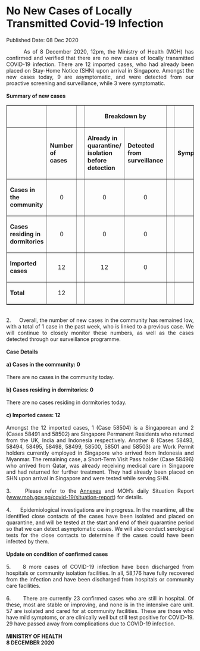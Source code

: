 <html>
    <meta http-equiv="Content-Type" content="text/html; charset=utf-8"/>
    <meta charset="utf-8"/>
    <title>No New Cases of Locally Transmitted Covid-19 Infection</title>
    <body><h1>No New Cases of Locally Transmitted Covid-19 Infection</h1>
    <p>Published Date: 08 Dec 2020</p> <p style="text-align: justify;">&nbsp; &nbsp; &nbsp; &nbsp;As of 8 December 2020, 12pm, the Ministry of Health (MOH) has confirmed and verified that there are no new cases of locally transmitted COVID-19 infection. There are 12 imported cases, who had already been placed on Stay-Home Notice (SHN) upon arrival in Singapore. Amongst the new cases today, 9 are asymptomatic, and were detected from our proactive screening and surveillance, while 3 were symptomatic.&nbsp;&nbsp;<br><br><strong>Summary of new cases</strong><br> </p><table border="1" cellspacing="0" cellpadding="0" width="605"><tbody><tr><td width="129"><p align="right">&nbsp;</p></td><td width="60"><p>&nbsp;</p></td><td width="16" valign="top"><p>&nbsp;</p></td><td width="192" colspan="2"><p align="center"><strong>Breakdown by</strong></p></td><td width="16" valign="top"><p>&nbsp;</p></td><td width="192" colspan="2"><p align="center"><strong>Breakdown by</strong></p></td></tr><tr><td width="129"><p align="right">&nbsp;</p></td><td width="60"><p><strong>Number of cases</strong></p></td><td width="16" valign="top"><p>&nbsp;</p></td><td width="96"><p><strong>Already in quarantine/ isolation before detection</strong></p></td><td width="96"><p><strong>Detected from surveillance</strong></p></td><td width="16" valign="top"><p>&nbsp;</p></td><td width="96"><p><strong>Symptomatic</strong></p></td><td width="96"><p><strong>Asymptomatic</strong></p></td></tr><tr><td width="129"><p><strong>Cases in the community</strong></p></td><td width="60"><p align="center">0</p></td><td width="16" valign="top"><p align="center">&nbsp;</p></td><td width="96"><p align="center">0</p></td><td width="96"><p align="center">0</p></td><td width="16" valign="top"><p align="center">&nbsp;</p></td><td width="96"><p align="center">0</p></td><td width="96"><p align="center">0</p></td></tr><tr><td width="129"><p><strong>Cases residing in dormitories</strong></p></td><td width="60"><p align="center">0</p></td><td width="16" valign="top"><p align="center">&nbsp;</p></td><td width="96"><p align="center">0</p></td><td width="96"><p align="center">0</p></td><td width="16" valign="top"><p align="center">&nbsp;</p></td><td width="96"><p align="center">0</p></td><td width="96"><p align="center">0</p></td></tr><tr><td width="129"><p><strong>Imported cases</strong></p></td><td width="60"><p align="center">12</p></td><td width="16" valign="top"><p align="center">&nbsp;</p></td><td width="96"><p align="center">12</p></td><td width="96"><p align="center">0</p></td><td width="16" valign="top"><p align="center">&nbsp;</p></td><td width="96"><p align="center">3</p></td><td width="96"><p align="center">9</p></td></tr><tr><td width="129"><p><strong>Total</strong></p></td><td width="60"><p align="center">12</p></td><td width="16" valign="top"><p align="center">&nbsp;</p></td><td width="96"><p align="center">&nbsp;</p></td><td width="96"><p align="center">&nbsp;</p></td><td width="16" valign="top"><p align="center">&nbsp;</p></td><td width="96"><p align="center">&nbsp;</p></td><td width="96"><p align="center">&nbsp;</p></td></tr></tbody></table><p style="text-align: justify;"><br>2.&nbsp; &nbsp; &nbsp;Overall, the number of new cases in the community has remained low, with a total of 1 case in the past week, who is linked to a previous case. We will continue to closely monitor these numbers, as well as the cases detected through our surveillance programme.<br><br><strong>Case Details<br></strong><br><strong>a) Cases in the community: 0<br></strong><br>There are no cases in the community today.<br><br><strong>b) Cases residing in dormitories: 0<br></strong><br>There are no cases residing in dormitories today.&nbsp;<br><br><strong>c) Imported cases: 12<br></strong><br>Amongst the 12 imported cases, 1 (Case 58504) is a Singaporean and 2 (Cases 58491 and 58502) are Singapore Permanent Residents who returned from the UK, India and Indonesia respectively. Another 8 (Cases 58493, 58494, 58495, 58498, 58499, 58500, 58501 and 58503) are Work Permit holders currently employed in Singapore who arrived from Indonesia and Myanmar. The remaining case, a Short-Term Visit Pass holder (Case 58496) who arrived from Qatar, was already receiving medical care in Singapore and had returned for further treatment. They had already been placed on SHN upon arrival in Singapore and were tested while serving SHN.<br><br>3.&nbsp; &nbsp; Please refer to the <a href="/docs/librariesprovider5/default-document-library/annexes3f03e2a360be44beaea0d85b0962e30d.pdf?sfvrsn=61c34686_0" title="Annexes">Annexes</a>&nbsp;and MOH’s daily Situation Report (<a href="http://www.moh.gov.sg/covid-19/situation-report" title="" class="" target="">www.moh.gov.sg/covid-19/situation-report</a>) for details.&nbsp;<br><br>4.&nbsp; &nbsp; &nbsp; Epidemiological investigations are in progress. In the meantime, all the identified close contacts of the cases have been isolated and placed on quarantine, and will be tested at the start and end of their quarantine period so that we can detect asymptomatic cases. We will also conduct serological tests for the close contacts to determine if the cases could have been infected by them.<br><br><strong>Update on condition of confirmed cases<br></strong><br>5.&nbsp; &nbsp; 8 more cases of COVID-19 infection have been discharged from hospitals or community isolation facilities. In all, 58,176 have fully recovered from the infection and have been discharged from hospitals or community care facilities.&nbsp;<br><br>6.&nbsp; &nbsp; &nbsp; There are currently 23 confirmed cases who are still in hospital. Of these, most are stable or improving, and none is in the intensive care unit. 57 are isolated and cared for at community facilities. These are those who have mild symptoms, or are clinically well but still test positive for COVID-19. 29 have passed away from complications due to COVID-19 infection.&nbsp;<br><br><strong>MINISTRY OF HEALTH<br>8 DECEMBER 2020</strong><br></p></body>
</html>